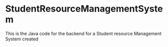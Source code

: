 # StudentResourceManagementSystem
This is the Java code for the backend for a Student resource Management System created
